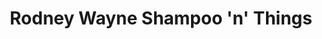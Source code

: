 ---
title: "Rodney Wayne Shampoo 'n' Things"
url: /christchurch/rodney-wayne-shampoo-n-things/
shop: Friseurbedarf
---